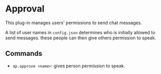 # Approval

This plug-in manages users' permissions to send chat messages.

A list of user names in `config.json` determines who is initially allowed to send messages.
these people can then give others permission to speak.

## Commands

- `ap.approve <name>`: gives person <name> permission to speak.
